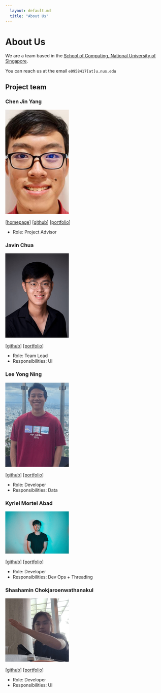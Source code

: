```yaml
---
  layout: default.md
  title: "About Us"
---
```


# About Us

We are a team based in the [School of Computing, National University of Singapore](http://www.comp.nus.edu.sg).

You can reach us at the email `e0958417[at]u.nus.edu`

## Project team

### Chen Jin Yang

<img src="images/jinyang.png" width="200px">

[[homepage](https://www.linkedin.com/in/chen-jin-yang-37baa8202/)]
[[github](https://github.com/jinyang628)]
[[portfolio](team/jinyang628.md)]

* Role: Project Advisor

### Javin Chua

<img src="images/javin.png" width="200px">

[[github](http://github.com/javinchua)]
[[portfolio](team/javin.md)]

* Role: Team Lead
* Responsibilities: UI

### Lee Yong Ning

<img src="images/yongning.png" width="200px">

[[github](http://github.com/yongning0310)] 
[[portfolio](team/yongning.md)]

* Role: Developer
* Responsibilities: Data

### Kyriel Mortel Abad

<img src="images/kyriel.png" width="200px">

[[github](http://github.com/s-kybound)]
[[portfolio](team/kyriel.md)]

* Role: Developer
* Responsibilities: Dev Ops + Threading

### Shashamin Chokjaroenwathanakul

<img src="images/shashamin.png" width="200px">

[[github](http://github.com/shashahchk)]
[[portfolio](team/shashamin.md)]

* Role: Developer
* Responsibilities: UI
